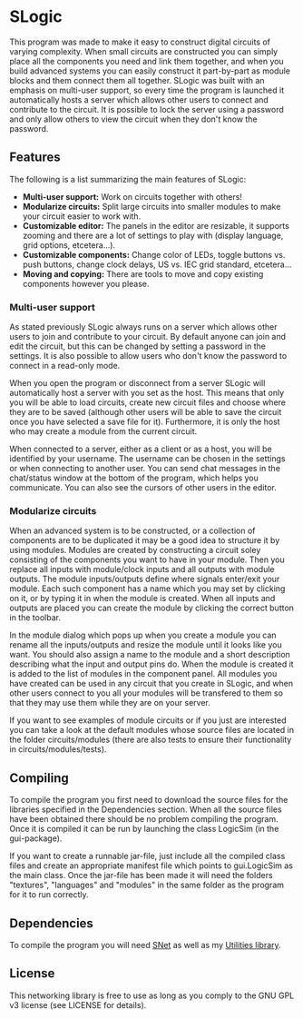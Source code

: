 # SLogic
This program was made to make it easy to construct digital circuits of varying complexity. When small circuits are constructed you can simply place all the components you need and link them together, and when you build advanced systems you can easily construct it part-by-part as module blocks and them connect them all together. SLogic was built with an emphasis on multi-user support, so every time the program is launched it automatically hosts a server which allows other users to connect and contribute to the circuit. It is possible to lock the server using a password and only allow others to view the circuit when they don't know the password.

## Features
The following is a list summarizing the main features of SLogic:
 * __Multi-user support:__ Work on circuits together with others!
 * __Modularize circuits:__ Split large circuits into smaller modules to make your circuit easier to work with.
 * __Customizable editor:__ The panels in the editor are resizable, it supports zooming and there are a lot of settings to play with (display language, grid options, etcetera...).
 * __Customizable components:__ Change color of LEDs, toggle buttons vs. push buttons, change clock delays, US vs. IEC grid standard, etcetera...
 * __Moving and copying:__ There are tools to move and copy existing components however you please.
 
### Multi-user support
As stated previously SLogic always runs on a server which allows other users to join and contribute to your circuit. By default anyone can join and edit the circuit, but this can be changed by setting a password in the settings. It is also possible to allow users who don't know the password to connect in a read-only mode.

When you open the program or disconnect from a server SLogic will automatically host a server with you set as the host. This means that only you will be able to load circuits, create new circuit files and choose where they are to be saved (although other users will be able to save the circuit once you have selected a save file for it). Furthermore, it is only the host who may create a module from the current circuit.

When connected to a server, either as a client or as a host, you will be identified by your username. The username can be chosen in the settings or when connecting to another user. You can send chat messages in the chat/status window at the bottom of the program, which helps you communicate. You can also see the cursors of other users in the editor.

### Modularize circuits
When an advanced system is to be constructed, or a collection of components are to be duplicated it may be a good idea to structure it by using modules. Modules are created by constructing a circuit soley consisting of the components you want to have in your module. Then you replace all inputs with module/clock inputs and all outputs with module outputs. The module inputs/outputs define where signals enter/exit your module. Each such component has a name which you may set by clicking on it, or by typing it in when the module is created. When all inputs and outputs are placed you can create the module by clicking the correct button in the toolbar.

In the module dialog which pops up when you create a module you can rename all the inputs/outputs and resize the module until it looks like you want. You should also assign a name to the module and a short description describing what the input and output pins do. When the module is created it is added to the list of modules in the component panel. All modules you have created can be used in any circuit that you create in SLogic, and when other users connect to you all your modules will be transfered to them so that they may use them while they are on your server.

If you want to see examples of module circuits or if you just are interested you can take a look at the default modules whose source files are located in the folder circuits/modules (there are also tests to ensure their functionality in circuits/modules/tests).

## Compiling
To compile the program you first need to download the source files for the libraries specified in the Dependencies section. When all the source files have been obtained there should be no problem compiling the program. Once it is compiled it can be run by launching the class LogicSim (in the gui-package).

If you want to create a runnable jar-file, just include all the compiled class files and create an appropriate manifest file which points to gui.LogicSim as the main class. Once the jar-file has been made it will need the folders "textures", "languages" and "modules" in the same folder as the program for it to run correctly. 

## Dependencies
To compile the program you will need [SNet](https://github.com/Sebastian-0/SNet) as well as my [Utilities library](https://github.com/Sebastian-0/Utilities).

## License
This networking library is free to use as long as you comply to the GNU GPL v3 license (see LICENSE for details).